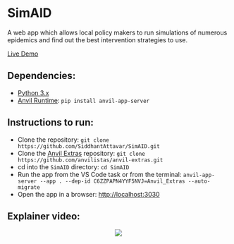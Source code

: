 # SimAID
A web app which allows local policy makers to run simulations of numerous epidemics and find out the best intervention strategies to use.

[Live Demo](https://simaid.anvil.app/)

## Dependencies: <a name = "dependencies"></a>
 - [Python 3.x](https://www.python.org/downloads/)
 - [Anvil Runtime](https://github.com/anvil-works/anvil-runtime): `pip install anvil-app-server`

## Instructions to run: <a name = "instructions-to-run"></a>
 - Clone the repository: `git clone https://github.com/SiddhantAttavar/SimAID.git`
 - Clone the [Anvil Extras](https://github.com/anvilistas/anvil-extras) repository: `git clone https://github.com/anvilistas/anvil-extras.git`
 - cd into the `SimAID` directory: `cd SimAID`
 - Run the app from the VS Code task or from the terminal: `anvil-app-server --app . --dep-id C6ZZPAPN4YYF5NVJ=Anvil_Extras --auto-migrate`
 - Open the app in a browser: [http://localhost:3030](http://localhost:3030)

## Explainer video: <a name = "explainer-video"></a>

<p align = "center">
  <a href = "https://youtu.be/wsO8-pZ50V8">
    <img src = "https://img.youtube.com/vi/wsO8-pZ50V8/0.jpg">
  </a>
</p>
